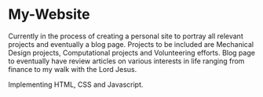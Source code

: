 # My-Website

Currently in the process of creating a personal site to portray all relevant projects and eventually a blog page.
Projects to be included are Mechanical Design projects, Computational projects and Volunteering efforts.
Blog page to eventually have review articles on various interests in life ranging from finance to my walk with the Lord Jesus.

Implementing HTML, CSS and Javascript.

